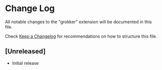 # Change Log

All notable changes to the "grokker" extension will be documented in this file.

Check [Keep a Changelog](http://keepachangelog.com/) for recommendations on how to structure this file.

## [Unreleased]

- Initial release